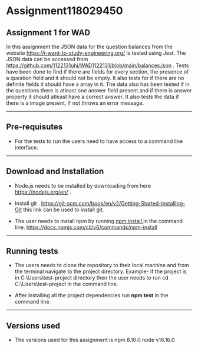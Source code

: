 # Assignment118029450
## Assignment 1 for WAD  
In this assignment the JSON data for the question balances from the website https://i-want-to-study-engineering.org/ is tested using Jest. The JSON data can be accessed from https://github.com/1122131uhi/WAD1122131/blob/main/balances.json . Tests have been done to find if there are fields for every section, the presence of a question field and it should not be empty. It also tests for if there are no definite fields it should have a array in it. The data also has been tested if in the questions there is atleast one answer field present and if there is answer property it should atleast have a correct answer. It also tests the data if there is a image present, if not throws an error message.
___________________________________________________________________________________________________________________________________________________



## Pre-requisutes
* For the tests to run the users need to have access to a command line interface.
___________________________________________________________________________________________________________________________________________________
## Download and Installation
 
* Node.js needs to be installed by downloading from here https://nodejs.org/en/ .

* Install git . https://git-scm.com/book/en/v2/Getting-Started-Installing-Git this link can be used to install git.

* The user needs to install npm by running <u> npm install </u> in the command line.
https://docs.npmjs.com/cli/v6/commands/npm-install

___________________________________________________________________________________________________________________________________________________

## Running tests

* The users needs to clone the repository to their local machine and from the terminal navigate to the project directory.
Example- if the project is in 
 C:\Users\test-project directory then the user needs to run cd  C:\Users\test-project in the command line.

 * After installing all the project dependencies run 
 **npm test** in the command line.

 __________________________________________________________________________________________________________________________________________________

 ## Versions used
 * The versions used for this assignment is
 npm 8.10.0
 node v16.16.0



